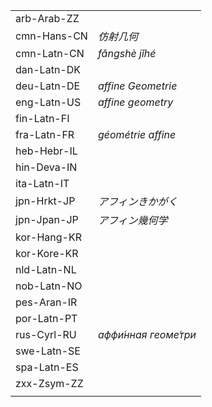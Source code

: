 | | |
|-|-|
| arb-Arab-ZZ |  |
| cmn-Hans-CN | _仿射几何_ |
| cmn-Latn-CN | _fǎngshè jǐhé_ |
| dan-Latn-DK |  |
| deu-Latn-DE | _affine Geometrie_ |
| eng-Latn-US | _affine geometry_ |
| fin-Latn-FI |  |
| fra-Latn-FR | _géométrie affine_ |
| heb-Hebr-IL |  |
| hin-Deva-IN |  |
| ita-Latn-IT |  |
| jpn-Hrkt-JP | _アフィンきかがく_ |
| jpn-Jpan-JP | _アフィン幾何学_ |
| kor-Hang-KR |  |
| kor-Kore-KR |  |
| nld-Latn-NL |  |
| nob-Latn-NO |  |
| pes-Aran-IR |  |
| por-Latn-PT |  |
| rus-Cyrl-RU | _аффи́нная геоме́три_ |
| swe-Latn-SE |  |
| spa-Latn-ES |  |
| zxx-Zsym-ZZ |  |
|  |  |
